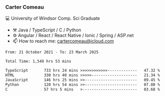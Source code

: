 ### Carter Comeau

💻 University of Windsor Comp. Sci Graduate

- ⚒️ Java / TypeScript / C / Python
- ⚙️ Angular / React / React Native / Ionic / Spring / ASP.net
- 📫 How to reach me: cartercomeau@icloud.com

<!--START_SECTION:waka-->

```txt
From: 21 October 2021 - To: 23 March 2025

Total Time: 1,549 hrs 53 mins

TypeScript       733 hrs 24 mins >>>>>>>>>>>>-------------   47.32 %
HTML             330 hrs 40 mins >>>>>--------------------   21.34 %
JavaScript       146 hrs 25 mins >>-----------------------   09.45 %
Python           120 hrs 54 mins >>-----------------------   07.80 %
C                57 hrs 5 mins   >------------------------   03.68 %
```

<!--END_SECTION:waka-->
